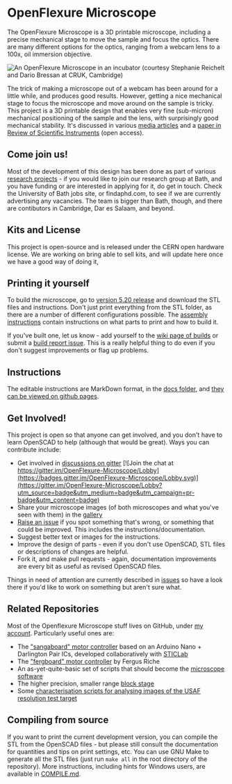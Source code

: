 # OpenFlexure Microscope
The OpenFlexure Microscope is a  3D printable microscope, including a precise mechanical stage to move the sample and focus the optics.  There are many different options for the optics, ranging from a webcam lens to a 100x, oil immersion objective.

![An OpenFlexure Microscope in an incubator (courtesy Stephanie Reichelt and Dario Bressan at CRUK, Cambridge)](https://rwb27.github.io/openflexure_microscope/images/microscope_in_incubator.jpg)

The trick of making a microscope out of a webcam has been around for a little while, and produces good results.  However, getting a nice mechanical stage to focus the microscope and move around on the sample is tricky.  This project is a 3D printable design that enables very fine (sub-micron) mechanical positioning of the sample and the lens, with surprisingly good mechanical stability.  It's discussed in various [media articles](https://github.com/rwb27/openflexure_microscope/wiki/Media-Articles) and a [paper in Review of Scientific Instruments](http://dx.doi.org/10.1063/1.4941068) (open access).

## Come join us!
Most of the development of this design has been done as part of various [research projects](http://www.bath.ac.uk/physics/contacts/academics/richard-bowman/index.html) - if you would like to join our research group at Bath, and you have funding or are interested in applying for it, do get in touch.  Check the University of Bath jobs site, or findaphd.com, to see if we are currently advertising any vacancies.  The team is bigger than Bath, though, and there are contibutors in Cambridge, Dar es Salaam, and beyond.

## Kits and License
This project is open-source and is released under the CERN open hardware license.  We are working on bring able to sell kits, and will update here once we have a good way of doing it,

## Printing it yourself
To build the microscope, go to [version 5.20 release](https://github.com/rwb27/openflexure_microscope/releases/tag/v5.20.0-b) and download the STL files and instructions.  Don't just print everything from the STL folder,
as there are a number of different configurations possible.  The [assembly instructions](http://rwb27.github.io/openflexure_microscope/docs/) contain instructions on what parts to print and how to build it.

If you've built one, let us know - add yourself to the [wiki page of builds](https://github.com/rwb27/openflexure_microscope/wiki/Assembly-Logs) or submit a [build report issue](https://github.com/rwb27/openflexure_microscope/issues/new?labels=build%20report).  This is a really helpful thing to do even if you don't suggest improvements or flag up problems.

## Instructions
The editable instructions are MarkDown format, in the [docs folder](./docs/), and [they can be viewed on github pages](http://rwb27.github.io/openflexure_microscope/docs/).

## Get Involved!
This project is open so that anyone can get involved, and you don't have to learn OpenSCAD to help (although that would be great).  Ways you can contribute include:

* Get involved in [discussions on gitter](https://gitter.im/OpenFlexure-Microscope/Lobby) [![Join the chat at https://gitter.im/OpenFlexure-Microscope/Lobby](https://badges.gitter.im/OpenFlexure-Microscope/Lobby.svg)](https://gitter.im/OpenFlexure-Microscope/Lobby?utm_source=badge&utm_medium=badge&utm_campaign=pr-badge&utm_content=badge)
* Share your microscope images (of both microscopes and what you've seen with them) in the [gallery](http://rwb27.github.io/openflexure_microscope/gallery/)
* [Raise an issue](https://github.com/rwb27/openflexure_microscope/issues) if you spot something that's wrong, or something that could be improved.  This includes the instructions/documentation.
* Suggest better text or images for the instructions.
* Improve the design of parts - even if you don't use OpenSCAD, STL files or descriptions of changes are helpful.
* Fork it, and make pull requests - again, documentation improvements are every bit as useful as revised OpenSCAD files.

Things in need of attention are currently described in [issues](https://github.com/rwb27/openflexure_microscope/issues) so have a look there if you'd like to work on something but aren't sure what.

## Related Repositories
Most of the Openflexure Microscope stuff lives on GitHub, under [my account](https://github.com/rwb27/).  Particularly useful ones are:
* The ["sangaboard" motor controller](https://github.com/rwb27/openflexure_nano_motor_controller/) based on an Arduino Nano + Darlington Pair ICs, developed collaboratively with [STICLab](http://www.sticlab.co.tz)
* The ["fergboard" motor controller](https://github.com/fr293/motor_board) by Fergus Riche
* An as-yet-quite-basic set of scripts that should become the [microscope software](https://github.com/rwb27/openflexure_microscope_software/)
* The higher precision, smaller range [block stage](https://github.com/rwb27/openflexure_block_stage)
* Some [characterisation scripts for analysing images of the USAF resolution test target](https://github.com/rwb27/usaf_analysis/)

## Compiling from source
If you want to print the current development version, you can compile the STL from the OpenSCAD files - but please still consult the documentation for quantities and tips on print settings, etc.  You can use GNU Make to generate all the STL files (just run ``make all`` in the root directory of the repository).  More instructions, including hints for Windows users, are available in [COMPILE.md](https://github.com/rwb27/openflexure_microscope/blob/master/COMPILE.md).
